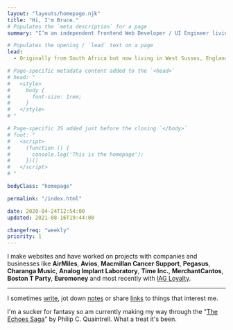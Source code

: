```yaml
---
layout: "layouts/homepage.njk"
title: "Hi, I'm Bruce."
# Populates the `meta description` for a page
summary: "I’m an independent Frontend Web Developer / UI Engineer living in West Sussex, England and have been helping companies and businesses build their websites for a number of years."

# Populates the opening / `lead` text on a page
lead:
  - Originally from South Africa but now living in West Sussex, England. Here's a bit more <a href="/about">about me</a> and the <a href="/work">work that I do</a>.

# Page-specific metadata content added to the `<head>`
# head: "
#   <style>
#     body {
#       font-size: 1rem;
#     }
#   </style>
# "

# Page-specific JS added just before the closing `</body>`
# foot: "
#   <script>
#     (function () {
#       console.log('This is the homepage');
#     })()
#   </script>
# "

bodyClass: "homepage"

permalink: "/index.html"

date: 2020-04-24T12:54:00
updated: 2021-08-16T19:44:00

changefreq: "weekly"
priority: 1
---
```


I make websites and have worked on projects with companies and businesses like **AirMiles**, **Avios**, **Macmillan Cancer Support**, **Pegasus**, **Charanga Music**, **Analog Implant Laboratory**, **Time Inc.**, **MerchantCantos**, **Boston T Party**, **Euromoney** and most recently with [IAG Loyalty](https://iagloyalty.com/).

***

I sometimes [write](/writing), jot down [notes](/notes) or share [links](/links) to things that interest me.

I'm a sucker for fantasy so am currently making my way through the "[The Echoes Saga](https://www.philipcquaintrell.com/books)" by Philip C. Quaintrell. What a treat it's been.
